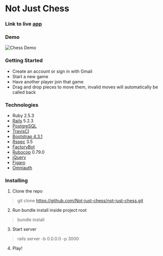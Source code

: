 # Not Just Chess

### Link to live [app](https://not-just-chess.herokuapp.com/)

### Demo
![Chess Demo](https://i.imgur.com/93fY6OP.gif)

### Getting Started
* Create an account or sign in with Gmail
* Start a new game
* Have another player join that game
* Drag and drop pieces to move them, invalid moves will automatically be called back

### Technologies
* Ruby 2.5.3
* [Rails](https://rubyonrails.org/) 5.2.3
* [PostgreSQL](https://www.postgresql.org/)
* [TravisCI](https://travis-ci.org/)
* [Bootstrap 4.3.1](https://getbootstrap.com/)
* [Rspec](https://rspec.info/documentation/) 3.5
* [FactoryBot](https://github.com/thoughtbot/factory_bot)
* [Rubocop](https://github.com/rubocop-hq/rubocop) 0.79.0
* [jQuery](https://jquery.com/)
* [Figaro](https://github.com/laserlemon/figaro)
* [Omniauth](https://github.com/omniauth/omniauth)

### Installing

1. Clone the repo
> git clone https://github.com/Not-just-chess/not-just-chess.git
2. Run bundle install inside project root
> bundle install
3. Start server
> rails server -b 0.0.0.0 -p 3000
4. Play!

